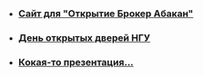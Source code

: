 - ### [Сайт для "Открытие Брокер Абакан"](https://citadel-invest.ru/)
- ### [День открытых дверей НГУ](https://disk.yandex.ru/i/GQNR3kY5D79pOQ)
- ### [Кокая-то презентация...](https://disk.yandex.ru/i/DmC9i8cCc9j1Kg)
